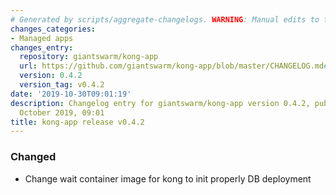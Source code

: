 ```yaml
---
# Generated by scripts/aggregate-changelogs. WARNING: Manual edits to this files will be overwritten.
changes_categories:
- Managed apps
changes_entry:
  repository: giantswarm/kong-app
  url: https://github.com/giantswarm/kong-app/blob/master/CHANGELOG.md#v042
  version: 0.4.2
  version_tag: v0.4.2
date: '2019-10-30T09:01:19'
description: Changelog entry for giantswarm/kong-app version 0.4.2, published on 30
  October 2019, 09:01
title: kong-app release v0.4.2
---
```


### Changed
- Change wait container image for kong to init properly DB deployment
